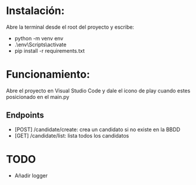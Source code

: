 # Instalación:
Abre la terminal desde el root del proyecto y escribe:
- python -m venv env
- .\env\Scripts\activate
- pip install -r requirements.txt

# Funcionamiento:
Abre el proyecto en Visual Studio Code y dale el icono de play cuando estes posicionado en el main.py
## Endpoints
- [POST] /candidate/create: crea un candidato si no existe en la BBDD
- [GET]  /candidate/list: lista todos los candidatos

# TODO
- Añadir logger


